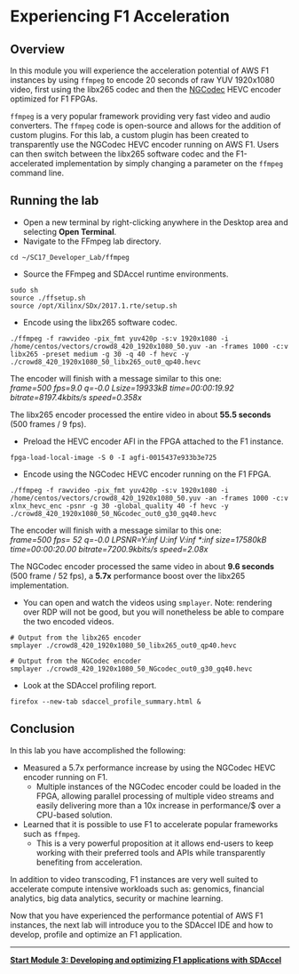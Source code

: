 
# Experiencing F1 Acceleration

## Overview

In this module you will experience the acceleration potential of AWS F1 instances by using ```ffmpeg``` to encode 20 seconds of raw YUV 1920x1080 video, first using the libx265 codec and then the [NGCodec](https://ngcodec.com/products-cloud-transcoding/) HEVC encoder optimized for F1 FPGAs.

```ffmpeg``` is a very popular framework providing very fast video and audio converters. The ```ffmpeg``` code is open-source and allows for the addition of custom plugins. For this lab, a custom plugin has been created to transparently use the NGCodec HEVC encoder running on AWS F1. Users can then switch between the libx265 software codec and the F1-accelerated implementation by simply changing a parameter on the ```ffmpeg``` command line.

## Running the lab

* Open a new terminal by right-clicking anywhere in the Desktop area and selecting **Open Terminal**.
* Navigate to the FFmpeg lab directory.
```
cd ~/SC17_Developer_Lab/ffmpeg
```

* Source the FFmpeg and SDAccel runtime environments.
```
sudo sh
source ./ffsetup.sh
source /opt/Xilinx/SDx/2017.1.rte/setup.sh
```

* Encode using the libx265 software codec.
```
./ffmpeg -f rawvideo -pix_fmt yuv420p -s:v 1920x1080 -i /home/centos/vectors/crowd8_420_1920x1080_50.yuv -an -frames 1000 -c:v libx265 -preset medium -g 30 -q 40 -f hevc -y ./crowd8_420_1920x1080_50_libx265_out0_qp40.hevc
```

The encoder will finish with a message similar to this one: \
*frame=500 fps=9.0 q=-0.0 Lsize=19933kB time=00:00:19.92 bitrate=8197.4kbits/s speed=0.358x* 

The libx265 encoder processed the entire video in about **55.5 seconds** (500 frames / 9 fps).


* Preload the HEVC encoder AFI in the FPGA attached to the F1 instance. 
```
fpga-load-local-image -S 0 -I agfi-0015437e933b3e725
```

* Encode using the NGCodec HEVC encoder running on the F1 FPGA.
```
./ffmpeg -f rawvideo -pix_fmt yuv420p -s:v 1920x1080 -i /home/centos/vectors/crowd8_420_1920x1080_50.yuv -an -frames 1000 -c:v xlnx_hevc_enc -psnr -g 30 -global_quality 40 -f hevc -y ./crowd8_420_1920x1080_50_NGcodec_out0_g30_gq40.hevc 
```

The encoder will finish with a message similar to this one: \
*frame=500 fps= 52 q=-0.0 LPSNR=Y:inf U:inf V:inf \*:inf size=17580kB time=00:00:20.00 bitrate=7200.9kbits/s speed=2.08x* 

The NGCodec encoder processed the same video in about **9.6 seconds** (500 frame / 52 fps), a **5.7x** performance boost over the libx265 implementation.

* You can open and watch the videos using ```smplayer```. Note: rendering over RDP will not be good, but you will nonetheless be able to compare the two encoded videos.
```
# Output from the libx265 encoder
smplayer ./crowd8_420_1920x1080_50_libx265_out0_qp40.hevc

# Output from the NGCodec encoder
smplayer ./crowd8_420_1920x1080_50_NGcodec_out0_g30_gq40.hevc 
```

* Look at the SDAccel profiling report.
```
firefox --new-tab sdaccel_profile_summary.html &
```

## Conclusion

In this lab you have accomplished the following:
* Measured a 5.7x performance increase by using the NGCodec HEVC encoder running on F1. 
   - Multiple instances of the NGCodec encoder could be loaded in the FPGA, allowing parallel processing of multiple video streams and easily delivering more than a 10x increase in performance/$ over a CPU-based solution. 
* Learned that it is possible to use F1 to accelerate popular frameworks such as ```ffmpeg```. 
   - This is a very powerful proposition at it allows end-users to keep working with their preferred tools and APIs while transparently benefiting from acceleration.

In addition to video transcoding, F1 instances are very well suited to accelerate compute intensive workloads such as: genomics, financial analytics, big data analytics, security or machine learning.

Now that you have experienced the performance potential of AWS F1 instances, the next lab will introduce you to the SDAccel IDE and how to develop, profile and optimize an F1 application.

---------------------------------------
[**Start Module 3: Developing and optimizing F1 applications with SDAccel**](IDCT_Lab.md)

